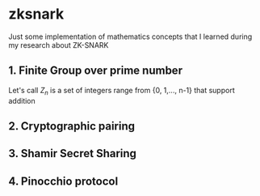 # zksnark
Just some implementation of mathematics concepts that I learned during my research about ZK-SNARK
## 1. Finite Group over prime number
Let's call $Z_n$ is a set of integers range from {0, 1,..., n-1} that support addition
## 2. Cryptographic pairing
## 3. Shamir Secret Sharing
## 4. Pinocchio protocol
